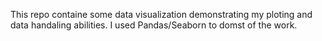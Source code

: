 This repo containe some data visualization demonstrating my ploting and data handaling abilities.
I used Pandas/Seaborn to domst of the work.
